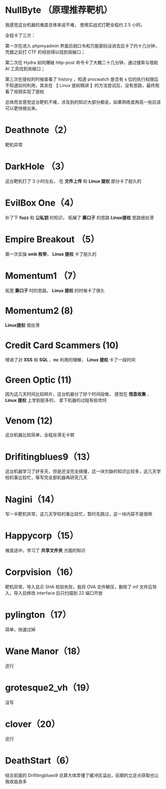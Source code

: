 
# NullByte （原理推荐靶机）

我感觉这台机器的难度总体来说不难，
使用实战式打靶全程约 2.5 小时。

全程卡了三次：

第一次在进入 phpmyadmin 界面后弱口令和万能密码没进去后卡了约十几分钟，凭据之前打 CTF 的经验得以找到突破口；

第二次在 Hydra 如何爆破 http-post 命令卡了大概二十几分钟，通过搜索与借助 AI 工具找到突破口；

第三次在提权的时候查看了 history ，知道 procwatch 是含有 s 位的执行权限后不知道如何利用，其余在 【 Linux 提权精讲 】的方法尝试后，没有思路，最终观看了视频实现了提权

总体而言感觉这台靶机不难，涉及到的知识大部分都会，如果熟练度再高一些应该可以更快做出来。

# Deathnote（2）

靶机异常

# DarkHole （3）

这台靶机打了 3 小时左右，
在 **文件上传** 和  **Linux 提权** 部分卡了挺久的

# EvilBox One（4）

补了下 **fuzz** 和 **公私钥** 的知识，
拓展了 **撕口子** 的思路
**Linux提权** 思路很丝滑

# Empire Breakout （5）

第一次实操 **smb 枚举**，
**Linux 提权** 卡了挺久的

# Momentum1 （7）

拓宽 **撕口子** 时的思路，
**Linux 提权** 的时候卡了很久


# Momentum2 (8)

**Linux提权** 很丝滑

# Credit Card Scammers (10)

增进了对 **XSS** 和 **SQL**  、**nc** 利用的理解，
**Linux 提权** 卡了一段时间

# Green Optic (11)

因为这几天时间比较碎片，这台机器分了好个时间段做，
感觉在 **信息收集** 、 **Linux 提权** 上学到挺多的，
拿下机器的过程有些坎坷


# Venom (12)

这台机器比较简单，全程丝滑无卡顿


# Drifitingblues9（13）

这台机器学习了好多天，但是还没完全搞懂，这一块欠缺的知识比较多，这几天学校的事比较忙，等写完全部机器再研究几天

# Nagini（14）

写一半靶机异常，这几天学校的事比较忙，暂时先跳过，这一块内容不是很熟

# Happycorp（15）

难度适中，学习了 **共享文件夹** 方面的知识

# Corpvision（16）

靶机异常，导入显示 SHA 校验失败，我将 OVA 文件解压，删除了 mf 文件后导入，导入后修改 interface 后只扫描到 22 端口开放

# pylington（17）

简单，快速过掉

# Wane Manor（18）

还行

# grotesque2_vh（19）

没写

# clover（20）

还行

# DeathStart（6）

结合前面的 Drifitingblues9 总算大体弄懂了缓冲区溢出，前期的立足点获取也让我收益良多